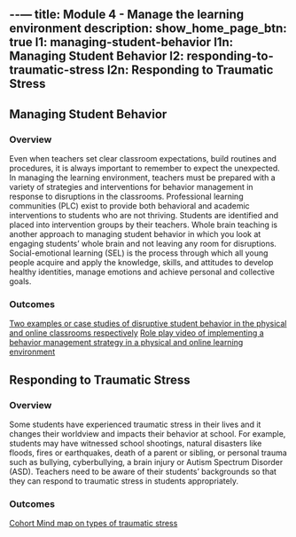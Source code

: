 --—
title: Module 4 - Manage the learning environment
description: 
show_home_page_btn: true
l1: managing-student-behavior
l1n: Managing Student Behavior
l2: responding-to-traumatic-stress
l2n: Responding to Traumatic Stress
---

## Managing Student Behavior
### Overview
Even when teachers set clear classroom expectations, build routines and procedures, it is always important to remember to expect the unexpected. In managing the learning environment, teachers must be prepared with a variety of strategies and interventions for behavior management in response to disruptions in the classrooms. Professional learning communities (PLC) exist to provide both behavioral and academic interventions to students who are not thriving. Students are identified and placed into intervention groups by their teachers. Whole brain teaching is another approach to managing student behavior in which you look at engaging students’ whole brain and not leaving any room for disruptions. Social-emotional learning (SEL) is the process through which all young people acquire and apply the knowledge, skills, and attitudes to develop healthy identities, manage emotions and achieve personal and collective goals.
### Outcomes
[Two examples or case studies of disruptive student behavior in the physical and online classrooms respectively](https://docs.google.com/document/d/13CxoOLHUe07-Bk04XTPRVVqwQZP_joBjKgYb9jtXKqM/edit)
[Role play video of implementing a behavior management strategy in a physical and online learning environment](https://spatblan.github.io/fast-and-slow/static/4-4.mp4)

## Responding to Traumatic Stress
### Overview
Some students have experienced traumatic stress in their lives and it changes their worldview and impacts their behavior at school. For example, students may have witnessed school shootings, natural disasters like  floods, fires or earthquakes, death of a parent or sibling, or personal trauma such as bullying, cyberbullying, a brain injury or Autism Spectrum Disorder (ASD). Teachers need to be aware of their students’ backgrounds so that they can respond to traumatic stress in students appropriately.
### Outcomes
[Cohort Mind map on types of traumatic stress](https://padlet.com/jamiyeo/uaxz328m7sv2acwx)
